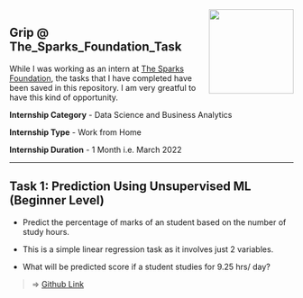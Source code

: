 <img align = right height = 150 width = 150 src = https://www.thesparksfoundationsingapore.org/images/logo_small.png>

## Grip @ The_Sparks_Foundation_Task
While I was working as an intern at [The Sparks Foundation](https://www.thesparksfoundationsingapore.org/), the tasks that I have completed have been saved in this repository. I am very greatful to have this kind of opportunity.

**Internship Category** - Data Science and Business Analytics

**Internship Type** - Work from Home

**Internship Duration** - 1 Month i.e. March 2022
<hr>

## Task 1: Prediction Using Unsupervised ML (Beginner Level)

- Predict the percentage of marks of an student based on the number of study hours.

- This is a simple linear regression task as it involves just 2 variables.

- What will be predicted score if a student studies for 9.25 hrs/ day?

> => [Github Link](https://github.com/Jaysh0612/The_Sparks_Foundation_Task/blob/main/Task_1-%20Prediction_Using_Supervised_ML.ipynb)
